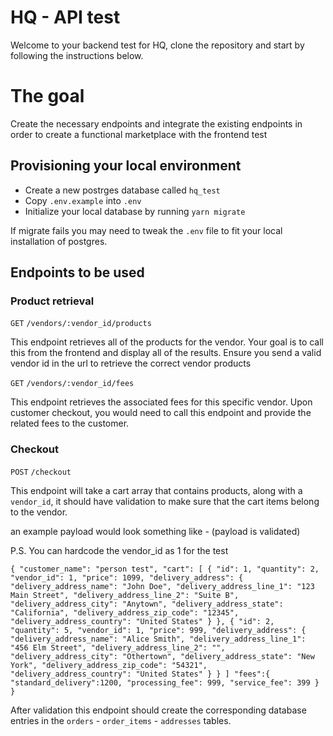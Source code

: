 # HQ - API test

Welcome to your backend test for HQ, clone the repository and start by
following the instructions below.

# The goal

Create the necessary endpoints and integrate the existing endpoints in order to create a functional marketplace with the frontend test

## Provisioning your local environment

- Create a new postrges database called `hq_test`
- Copy `.env.example` into `.env`
- Initialize your local database by running `yarn migrate`

If migrate fails you may need to tweak the `.env` file to fit your local
installation of postgres.

## Endpoints to be used

### Product retrieval

`GET` `/vendors/:vendor_id/products`

This endpoint retrieves all of the products for the vendor. Your goal is to call this from the frontend and display all of the results. Ensure you send a valid vendor id in the url to retrieve the correct vendor products

`GET` `/vendors/:vendor_id/fees`

This endpoint retrieves the associated fees for this specific vendor. Upon customer checkout, you would need to call this endpoint and provide the related fees to the customer.

### Checkout

`POST` `/checkout`

This endpoint will take a cart array that contains products, along with
a `vendor_id`, it should have validation to make sure
that the cart items belong to the vendor.

an example payload would look something like - (payload is validated)

P.S. You can hardcode the vendor_id as 1 for the test

`{
    "customer_name": "person test",
    "cart": [
        {
            "id": 1,
            "quantity": 2,
            "vendor_id": 1,
            "price": 1099,
            "delivery_address": {
                "delivery_address_name": "John Doe",
                "delivery_address_line_1": "123 Main Street",
                "delivery_address_line_2": "Suite B",
                "delivery_address_city": "Anytown",
                "delivery_address_state": "California",
                "delivery_address_zip_code": "12345",
                "delivery_address_country": "United States"
            }
        },
        {
            "id": 2,
            "quantity": 5,
            "vendor_id": 1,
            "price": 999,
            "delivery_address": {
                "delivery_address_name": "Alice Smith",
                "delivery_address_line_1": "456 Elm Street",
                "delivery_address_line_2": "",
                "delivery_address_city": "Othertown",
                "delivery_address_state": "New York",
                "delivery_address_zip_code": "54321",
                "delivery_address_country": "United States"
            }
        }
    ]
    "fees":{
        "standard_delivery":1200,
        "processing_fee": 999,
        "service_fee": 399
    }
}`

After validation this endpoint should create the corresponding database
entries in the `orders` - `order_items` - `addresses` tables.
